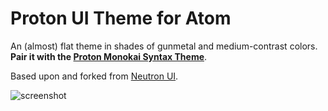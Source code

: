 # Proton UI Theme for Atom

An (almost) flat theme in shades of gunmetal and medium-contrast colors. **Pair it with the [Proton Monokai Syntax Theme](http://atom.io/packages/proton-monokai)**.

Based upon and forked from [Neutron UI](https://github.com/brentd/neutron-ui).

![screenshot](http://dl.dropboxusercontent.com/u/156655/Screenshots/e1yd~-osy6_4.png)
